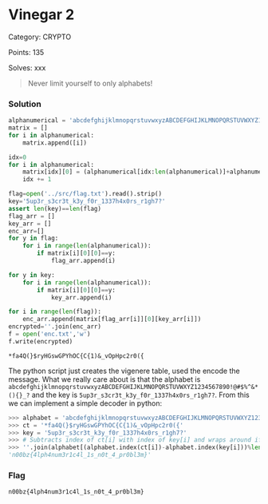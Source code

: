 # Vinegar 2

Category: CRYPTO

Points: 135

Solves: xxx

>Never limit yourself to only alphabets! 

### Solution

```py
alphanumerical = 'abcdefghijklmnopqrstuvwxyzABCDEFGHIJKLMNOPQRSTUVWXYZ1234567890!@#$%^&*(){}_?'
matrix = []
for i in alphanumerical:
	matrix.append([i])

idx=0
for i in alphanumerical:
	matrix[idx][0] = (alphanumerical[idx:len(alphanumerical)]+alphanumerical[0:idx])
	idx += 1

flag=open('../src/flag.txt').read().strip()
key='5up3r_s3cr3t_k3y_f0r_1337h4x0rs_r1gh7?'
assert len(key)==len(flag)
flag_arr = []
key_arr = []
enc_arr=[]
for y in flag:
	for i in range(len(alphanumerical)):
		if matrix[i][0][0]==y:
			flag_arr.append(i)

for y in key:
	for i in range(len(alphanumerical)):
		if matrix[i][0][0]==y:
			key_arr.append(i)

for i in range(len(flag)):
	enc_arr.append(matrix[flag_arr[i]][0][key_arr[i]])
encrypted=''.join(enc_arr)
f = open('enc.txt','w')
f.write(encrypted)
```

```
*fa4Q(}$ryHGswGPYhOC{C{1)&_vOpHpc2r0({
```

The python script just creates the vigenere table, used the encode the message. What we really care about is that the alphabet is `abcdefghijklmnopqrstuvwxyzABCDEFGHIJKLMNOPQRSTUVWXYZ1234567890!@#$%^&*(){}_?` and the key is `5up3r_s3cr3t_k3y_f0r_1337h4x0rs_r1gh7?`. From this we can implement a simple decoder in python:

```py
>>> alphabet = 'abcdefghijklmnopqrstuvwxyzABCDEFGHIJKLMNOPQRSTUVWXYZ1234567890!@#$%^&*(){}_?'
>>> ct = '*fa4Q(}$ryHGswGPYhOC{C{1)&_vOpHpc2r0({'
>>> key = '5up3r_s3cr3t_k3y_f0r_1337h4x0rs_r1gh7?'
>>> # Subtracts index of ct[i] with index of key[i] and wraps around if < 0
>>> ''.join(alphabet[(alphabet.index(ct[i])-alphabet.index(key[i]))%len(alphabet)]for i in range(len(ct)))
'n00bz{4lph4num3r1c4l_1s_n0t_4_pr0bl3m}'
```

### Flag

```n00bz{4lph4num3r1c4l_1s_n0t_4_pr0bl3m}```